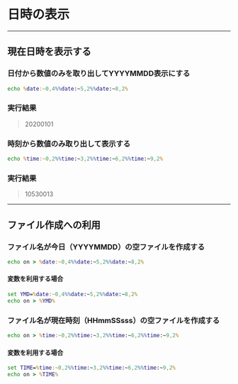 # 日時の表示

---

## 現在日時を表示する

### 日付から数値のみを取り出してYYYYMMDD表示にする

```cmd
echo %date:~0,4%%date:~5,2%%date:~8,2%
```

### 実行結果

> 20200101

### 時刻から数値のみ取り出して表示する

```cmd
echo %time:~0,2%%time:~3,2%%time:~6,2%%time:~9,2%
```

### 実行結果

> 10530013

---

## ファイル作成への利用

### ファイル名が今日（YYYYMMDD）の空ファイルを作成する

```cmd
echo on > %date:~0,4%%date:~5,2%%date:~8,2%
```

#### 変数を利用する場合

```cmd
set YMD=%date:~0,4%%date:~5,2%%date:~8,2%
echo on > %YMD%
```

### ファイル名が現在時刻（HHmmSSsss）の空ファイルを作成する

```cmd
echo on > %time:~0,2%%time:~3,2%%time:~6,2%%time:~9,2%
```

#### 変数を利用する場合

```cmd
set TIME=%time:~0,2%%time:~3,2%%time:~6,2%%time:~9,2%
echo on > %TIME%
```
